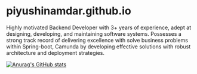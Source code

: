 # piyushinamdar.github.io
Highly motivated Backend Developer with 3+ years of experience, adept at designing, developing, and maintaining software systems. Possesses a strong track record of delivering excellence with solve business problems within Spring-boot, Camunda by developing effective solutions with robust architecture and deployment strategies.

[![Anurag's GitHub stats](https://github-readme-stats.vercel.app/api?username=piyushinamdar)](https://github.com/anuraghazra/github-readme-stats)

